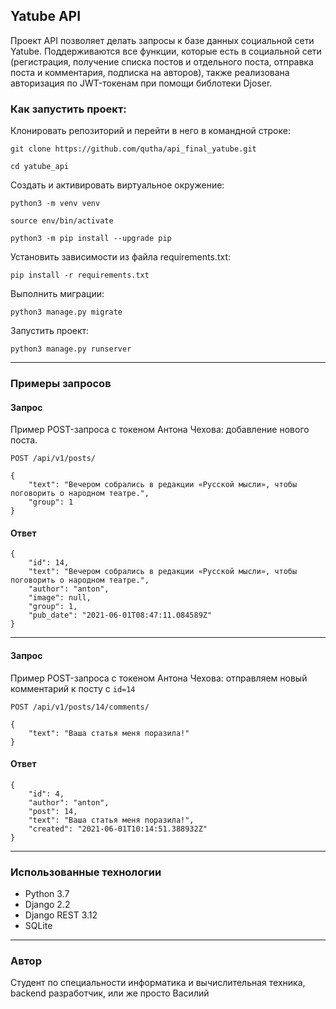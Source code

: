 ## Yatube API

Проект API позволяет делать запросы к базе данных социальной сети Yatube. Поддерживаются все функции, которые есть в социальной сети (регистрация, получение списка постов и отдельного поста, отправка поста и комментария, подписка на авторов), также реализована авторизация по JWT-токенам при помощи библотеки Djoser.


### Как запустить проект:

Клонировать репозиторий и перейти в него в командной строке:

```
git clone https://github.com/qutha/api_final_yatube.git
```

```
cd yatube_api
```

Cоздать и активировать виртуальное окружение:

```
python3 -m venv venv
```

```
source env/bin/activate
```

```
python3 -m pip install --upgrade pip
```

Установить зависимости из файла requirements.txt:

```
pip install -r requirements.txt
```

Выполнить миграции:

```
python3 manage.py migrate
```

Запустить проект:

```
python3 manage.py runserver
```

***

### Примеры запросов



#### Запрос

Пример POST-запроса с токеном Антона Чехова: добавление нового поста.

```
POST /api/v1/posts/
```
```
{
    "text": "Вечером собрались в редакции «Русской мысли», чтобы поговорить о народном театре.",
    "group": 1
} 
```

#### Ответ

```
{
    "id": 14,
    "text": "Вечером собрались в редакции «Русской мысли», чтобы поговорить о народном театре.",
    "author": "anton",
    "image": null,
    "group": 1,
    "pub_date": "2021-06-01T08:47:11.084589Z"
} 
```

***

#### Запрос

Пример POST-запроса с токеном Антона Чехова: отправляем новый комментарий к посту с ```id=14```

```
POST /api/v1/posts/14/comments/
```

```
{
    "text": "Ваша статья меня поразила!"
} 
```

#### Ответ

```
{
    "id": 4,
    "author": "anton",
    "post": 14,
    "text": "Ваша статья меня поразила!",
    "created": "2021-06-01T10:14:51.388932Z"
}
```

***

### Использованные технологии


- Python 3.7
- Django 2.2
- Django REST 3.12
- SQLite

***

### Автор

Студент по специальности информатика и вычислительная техника, backend разработчик, или же просто Василий
